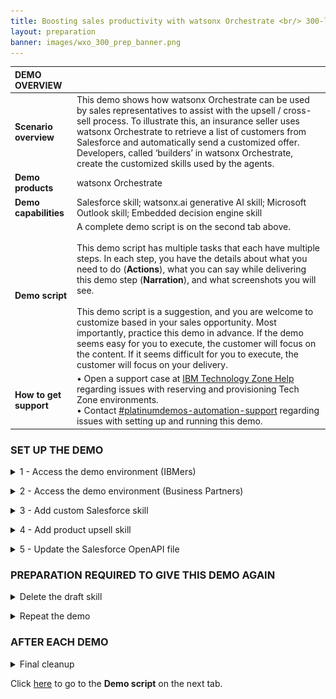 ```yaml
---
title: Boosting sales productivity with watsonx Orchestrate <br/> 300-level live demo
layout: preparation
banner: images/wxo_300_prep_banner.png
---
```


<span id="place1"></span>

<span id="top"></span>

| **DEMO OVERVIEW** | | 
| :---         | :--- |
| **Scenario overview** | This demo shows how watsonx Orchestrate can be used by sales representatives to assist with the upsell / cross-sell process. To illustrate this, an insurance seller uses watsonx Orchestrate to retrieve a list of customers from Salesforce and automatically send a customized offer. Developers, called ‘builders’ in watsonx Orchestrate, create the customized skills used by the agents. |
| **Demo products** | watsonx Orchestrate |
| **Demo capabilities** | Salesforce skill; watsonx.ai generative AI skill; Microsoft Outlook skill; Embedded decision engine skill|
| **Demo script** | A complete demo script is on the second tab above. <br/><br/> This demo script has multiple tasks that each have multiple steps. In each step, you have the details about what you need to do (**Actions**), what you can say while delivering this demo step (**Narration**), and what screenshots you will see.<br/><br/>This demo script is a suggestion, and you are welcome to customize based in your sales opportunity. Most importantly, practice this demo in advance. If the demo seems easy for you to execute, the customer will focus on the content. If it seems difficult for you to execute, the customer will focus on your delivery. |
| **How to get support** | • Open a support case at <a href="https://techzone.ibm.com/help" target="_blank" rel="noreferrer">IBM Technology Zone Help</a> regarding issues with reserving and provisioning Tech Zone environments.<br/>• Contact <a href="https://ibm-cloud.slack.com/archives/C0216F39ACU" target="_blank" rel="noreferrer">#platinumdemos-automation-support</a> regarding issues with setting up and running this demo. |

### **SET UP THE DEMO**

<details markdown="1">

<summary>1 - Access the demo environment (IBMers)</summary>

This demo is available on Sales production tenants and Enablement production tenants.<br/><br/>
   **Sales tenants:** Use your IBM email to log in to an account <a href="https://dl.watson-orchestrate.ibm.com/home" target="_blank" rel="noreferrer">here</a>. Select the **BA Tech Sales Production EE** account.<br/><img src="images/prep-1-2-sales-tenant.png" width="400" /><br/>**Note:** If you have been added to only one account on the production tenant, you will not see a list of available accounts and will be logged straight into the account after entering your IBM email.<br/><br/>
   **Enablement tenants:** Short-term access (two week maximum) to a demo environment for enablement. Use your IBM email to log into an account <a href="https://dl.watson-orchestrate.ibm.com/home" target="_blank" rel="noreferrer">here</a>. Select the **Tech Enablement 10** account.<br/><img src="images/prep-1-3-enablement-tenant.png" width="400" /><br/>**Note:** If you have been added to only one account on the production tenant, you will not see a list of available accounts and will be logged straight into the account after entering your email.<br/>

**Requesting Access**

If you don't have access to a tenant you can request access by submitting a request <a href="https://ibm.biz/OrchestrateRequestEnv" target="_blank" rel="noreferrer">here</a>.<br/><br/>

</details>

<p/>

<details markdown="1">

<summary>2 - Access the demo environment (Business Partners)</summary>

For Business Partners, use your company email to log in to an account <a href="https://dl.watson-orchestrate.ibm.com/home" target="_blank" rel="noreferrer">here</a>.<br/>

If you do not have access to a tenant, you can request access for your organization by submitting a request <a href="https://ibm.biz/OrchestrateRequestEnv" target="_blank" rel="noreferrer">here</a>.<br/><br/>

</details>

<p/>


<details markdown="1">

<summary>3 - Add custom Salesforce skill</summary>

1. Click the **Team skills** drop-down menu (1) and click **Personal skills** (2). <br/> <img src="images/Prep-1-1.png" width="500" /><br/>

2. Click the **Add skills from the catalog** tile. <br/> <img src="images/Prep-1-2.png" width="500" /><br/>

3. Search for '**life**' in the search panel. <br/> <img src="images/Prep-1-3.jpg" width="800" /><br/>

4. The list of apps is filtered to only show apps that contain skills containing the word 'life.' Click the **Salesforce – Get customers with recent life changes** card. <br/> <img src="images/Prep-1-4.jpg" width="800" /><br/>

5. Click **Add skill +** (1). Click **Connect app** (2). <br/> <img src="images/Prep-1-5.jpg" width="800" /><br/>

6. Use the following credentials: <br/><br/> • **Client ID** (1): 3MVG9HB6vm3GZZR_fBoKSxSomjQ8ZaShg9mWyjw2pJak55hcL8KGtUjjkooS7wpLD25QraIBxop4ThrTPK237 <br/> • **Client Secret** (2): 34CB8CCE1E4495C0CAE6A921A5FC7D17CC6CE614152175D20F5B00F8B250626C <br/><br/> Click **Connect app** (3). <br/> <img src="images/Prep-1-6.jpg" width="800" /><br/>

7. Click the **menu slider** icon. <br/> <img src="images/Prep-1-7.jpg" width="500" /><br/>

8. Click **Home**. <br/> <img src="images/Prep-1-8.jpg" width="500" /><br/>

9. Test the skill works correctly by clicking the skill tile. <br/> <img src="images/Prep-1-9.jpg" width="500" /><br/>

10. A table should be shown containing the data from Salesforce. <br/> <img src="images/Prep-1-10.jpg" width="500" /><br/>
   
</details>

<p/>

<details markdown="1">

<summary>4 - Add product upsell skill</summary>

The next personal skill to add will be based on a decision model imported into Automation Builder.

1. Click **Add skills from the catalog**. <br/> <img src="images/Prep-2-1.jpg" width="700" /><br/>

2. Search for '**Product**' in the search panel. <br/> <img src="images/Prep-2-2.jpg" width="700" /><br/>

3. Click **Product Upsell**. <br/> <img src="images/Prep-2-3.png" width="700" /><br/>

4. Click **Add skill +**. <br/> <img src="images/Prep-2-4.png" width="500" /><br/>

</details>

<p/>

<details markdown="1">

<summary>5 - Update the Salesforce OpenAPI file</summary>

<inline-notification text="The OpenAPI file must be updated before it can be used to import a new skill. This is necessary as Orchestrate uses two attributes as the unique ID for the skill and the skill has already been imported as a team skill.<br/> We recommend using Microsoft VSCode editor to edit the OpenAPI file."></inline-notification>

1. Download the OpenAPI file: <a href="files/GetSalesforceCustomers.json" target="_blank" rel="noreferrer">GetSalesforceCustomers.json</a><br/><br/>
2. In a multi-user environment, we must provide unique values for the API. There are three attributes to update:**description**, **summary** and **operationId**. <br/> <img src="images/Prep-3-1.png" width="800" /><br/><br/> Add your initials and date to the three attributes. Your changes should look as below:<br/> <img src="images/Prep-3-1-2.png" width="800" /></br/>

</details>

<p/>

### **PREPARATION REQUIRED TO GIVE THIS DEMO AGAIN**

<details markdown="1">

<summary>Delete the draft skill</summary>

Delete the draft skill once you have tested it, as it will be imported again in the demo. After returning to the skill panel, search for the unique ID and delete it. <br/> <img src="images/Prep-4-1.png" width="800" /><br/>

</details>

<p/>

<details markdown="1">

<summary>Repeat the demo</summary>

To repeat the demo, remove the two skills that were created during the demo. First, remove the skill flow, and then remove the skill created from the OpenAPI.

1. Click the **menu slider** icon and select **Skills**. Use the search panel to find the skill flow that was created in the demo. In the example demo, this was created as '**GB Upsell Skill**' (it is listed below as a composite skill). Click the corresponding **ellipsis** icon to the right of the screen. Click **Delete this skill**. <br/> <img src="images/Prep-5-1.png" width="800" /><br/>

2. Remove the skill that was created using an OpenAPI file. During the preparation for this skill import, it was recommended to add a unique ID to the description attribute in the OpenAPI file. (In the example, 'GB081123' was added to the description attribute.) Use your unique ID to find the skill. Click the **ellipsis** icon and click **Delete this skill**. <br/> <img src="images/Prep-5-2.png" width="800" /><br/>

</details>

<p/>

### **AFTER EACH DEMO**

<details markdown="1">

<summary>Final cleanup</summary>

The watsonx Orchestrate environment used for the demo is shared by many users. After completing your demo, please take a few minutes to remove any skills or automations you created during the demo. Then, also remove the personal skills created during the demo preparation. Finally, remove the decision automation that was imported.

1. Click the **menu slider** icon and select **Skills**. Use the search panel to find the skill flow that was created in the demo. In the example demo, this was created as '**GB Upsell Skill**' (it is listed below as a composite skill). Expand the skill details to confirm you are the author. Click the corresponding **ellipsis** icon to the right of the screen. Click **Delete this skill**. <br/> <img src="images/Prep-6-1.png" width="800" /><br/>

2. Remove the skill that was created using an OpenAPI file. During the preparation for this skill import, it was recommended to add a unique ID to the description attribute in the OpenAPI file. (In the example, 'GB081123' was added to the description attribute.) Use your unique ID to find the skill. Expand the skill details to confirm you are the author. Click the **ellipsis** icon and click **Delete this skill**. <br/> <img src="images/Prep-6-2.png" width="800" /><br/>

3. Remove the **Product Upsell** skill that was created when the decision automation was published. Enter '**Product Upsell**' in the search panel, and expand the details to confirm you are the author. Click the **ellipsis** icon and click **Delete this skill**. <br/> <img src="images/Prep-6-3.png" width="800" /><br/>

4. Click the **menu slider** icon. Select **Automation builder**. <br/> <img src="images/Prep-6-4.png" width="800" /><br/>

5. Click the **ellipsis** icon on the **Product Upsell** card. Click **Delete** and confirm the deletion. <br/> <img src="images/Prep-6-5.png" width="250" /><br/>

</details>

Click [here](demo-script) to go to the **Demo script** on the next tab.